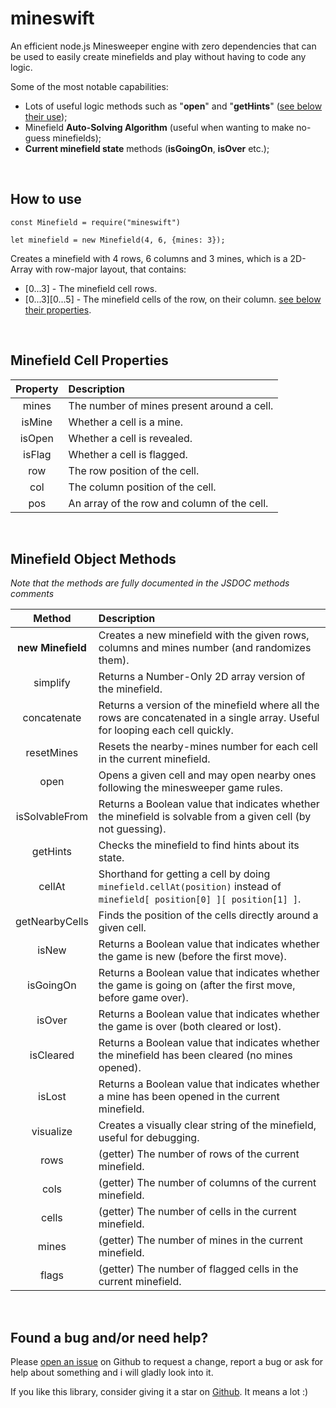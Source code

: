 # mineswift
An efficient node.js Minesweeper engine with zero dependencies that can be used to easily create minefields and play without having to code any logic.

Some of the most notable capabilities:
- Lots of useful logic methods such as "**open**" and "**getHints**" ([see below their use](#minefield-object-methods));
- Minefield **Auto-Solving Algorithm** (useful when wanting to make no-guess minefields);
- **Current minefield state** methods (**isGoingOn**, **isOver** etc.);

&nbsp;
## How to use
```
const Minefield = require("mineswift")

let minefield = new Minefield(4, 6, {mines: 3});
```

Creates a minefield with 4 rows, 6 columns and 3 mines, which is a 2D-Array with row-major layout, that contains:
- [0...3]               - The minefield cell rows.
- [0...3][0...5]        - The minefield cells of the row, on their column. [see below their properties](#minefield-cell-properties).

&nbsp;
## Minefield Cell Properties
| Property | Description
|:-:       |:-
| mines    | The number of mines present around a cell.
| isMine   | Whether a cell is a mine.
| isOpen   | Whether a cell is revealed.
| isFlag   | Whether a cell is flagged.
| row      | The row position of the cell.
| col      | The column position of the cell.
| pos      | An array of the row and column of the cell.

&nbsp;
## Minefield Object Methods
*Note that the methods are fully documented in the JSDOC methods comments*

| Method            | Description
|:-:                |:-
| **new Minefield** | Creates a new minefield with the given rows, columns and mines number (and randomizes them).
| simplify          | Returns a Number-Only 2D array version of the minefield.
| concatenate       | Returns a version of the minefield where all the rows are concatenated in a single array. Useful for looping each cell quickly.
| resetMines        | Resets the nearby-mines number for each cell in the current minefield.
| open              | Opens a given cell and may open nearby ones following the minesweeper game rules.
| isSolvableFrom    | Returns a Boolean value that indicates whether the minefield is solvable from a given cell (by not guessing).
| getHints          | Checks the minefield to find hints about its state.
| cellAt            | Shorthand for getting a cell by doing `minefield.cellAt(position)` instead of `minefield[ position[0] ][ position[1] ]`.
| getNearbyCells    | Finds the position of the cells directly around a given cell.
| isNew             | Returns a Boolean value that indicates whether the game is new (before the first move).
| isGoingOn         | Returns a Boolean value that indicates whether the game is going on (after the first move, before game over).
| isOver            | Returns a Boolean value that indicates whether the game is over (both cleared or lost).
| isCleared         | Returns a Boolean value that indicates whether the minefield has been cleared (no mines opened).
| isLost            | Returns a Boolean value that indicates whether a mine has been opened in the current minefield.
| visualize         | Creates a visually clear string of the minefield, useful for debugging.
| rows              | (getter) The number of rows of the current minefield.
| cols              | (getter) The number of columns of the current minefield.
| cells             | (getter) The number of cells in the current minefield.
| mines             | (getter) The number of mines in the current minefield.
| flags             | (getter) The number of flagged cells in the current minefield.


&nbsp;
## Found a bug and/or need help?
Please [open an issue](https://github.com/zWolfrost/mineswift/issues) on Github to request a change, report a bug or ask for help about something and i will gladly look into it.

If you like this library, consider giving it a star on [Github](https://github.com/zWolfrost/mineswift). It means a lot :)